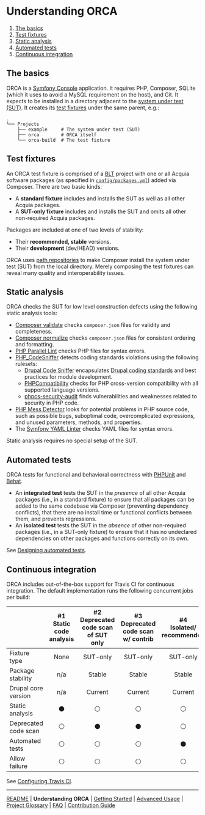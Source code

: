 # Understanding ORCA

1. [The basics](#the-basics)
1. [Test fixtures](#test-fixtures)
1. [Static analysis](#static-analysis)
1. [Automated tests](#automated-tests)
1. [Continuous integration](#continuous-integration)

## The basics

ORCA is a [Symfony Console](https://symfony.com/doc/current/components/console.html) application. It requires PHP, Composer, SQLite (which it uses to avoid a MySQL requirement on the host), and Git. It expects to be installed in a directory adjacent to the [system under test (SUT)](glossary.md#sut). It creates its [test fixtures](glossary.md#test-fixture) under the same parent, e.g.:

 ```
 .
 └── Projects
     ├── example     # The system under test (SUT)
     ├── orca        # ORCA itself
     └── orca-build  # The test fixture
 ```

## Test fixtures

An ORCA test fixture is comprised of a [BLT](glossary.md#blt) project with one or all Acquia software packages (as specified in [`config/packages.yml`](../config/packages.yml)) added via Composer. There are two basic kinds:

* A **standard fixture** includes and installs the SUT as well as all other Acquia packages.
* A **SUT-only fixture** includes and installs the SUT and omits all other non-required Acquia packages.

Packages are included at one of two levels of stability:

* Their **recommended, stable** versions.
* Their **development** (dev/HEAD) versions.

ORCA uses [path repositories](https://getcomposer.org/doc/05-repositories.md#path) to make Composer install the system under test (SUT) from the local directory. Merely composing the test fixtures can reveal many quality and interoperability issues.

## Static analysis

ORCA checks the SUT for low level construction defects using the following static analysis tools:

* [Composer validate](https://getcomposer.org/doc/03-cli.md#validate) checks `composer.json` files for validity and completeness.
* [Composer normalize](https://github.com/localheinz/composer-normalize) checks `composer.json` files for consistent ordering and formatting.
* [PHP Parallel Lint](https://github.com/JakubOnderka/PHP-Parallel-Lint) checks PHP files for syntax errors.
* [PHP_CodeSniffer](https://github.com/squizlabs/PHP_CodeSniffer) detects coding standards violations using the following rulesets:
    * [Drupal Code Sniffer](https://packagist.org/packages/drupal/coder) encapsulates [Drupal coding standards](https://www.drupal.org/coding-standards ) and best practices for module development.
    * [PHPCompatibility](https://github.com/PHPCompatibility/PHPCompatibility) checks for PHP cross-version compatibility with all supported language versions.
    * [phpcs-security-audit](https://packagist.org/packages/pheromone/phpcs-security-audit) finds vulnerabilities and weaknesses related to security in PHP code.
* [PHP Mess Detector](https://phpmd.org/) looks for potential problems in PHP source code, such as possible bugs, suboptimal code, overcomplicated expressions, and unused parameters, methods, and properties.
* The [Symfony YAML Linter](https://symfony.com/doc/current/components/yaml.html) checks YAML files for syntax errors.

Static analysis requires no special setup of the SUT.

## Automated tests

ORCA tests for functional and behavioral correctness with [PHPUnit](glossary.md#phpunit) and [Behat](glossary.md#behat).

* An **integrated test** tests the SUT in the _presence_ of all other Acquia packages (i.e., in a standard fixture) to ensure that all packages can be added to the same codebase via Composer (preventing dependency conflicts), that there are no install time or functional conflicts between them, and prevents regressions.
* An **isolated test** tests the SUT in the _absence_ of other non-required packages (i.e., in a SUT-only fixture) to ensure that it has no undeclared dependencies on other packages and functions correctly on its own.

See [Designing automated tests](getting-started.md#designing-automated-tests).

## Continuous integration

ORCA includes out-of-the-box support for Travis CI for continuous integration. The default implementation runs the following concurrent jobs per build:

<!-- https://www.tablesgenerator.com/markdown_tables -->

|                      | #1<br />Static code<br />analysis | #2<br />Deprecated<br />code scan<br />of SUT only | #3<br />Deprecated<br />code scan<br />w/ contrib | #4<br />Isolated/<br />recommended | #5<br />Integrated/<br />recommended | #6<br /> Integrated/<br />recommended/<br />previous core | #7<br />Isolated/<br />dev | #8<br />Integrated/<br />dev | #9<br />Integrated/<br />dev/next core<br />dev |
|----------------------|:---------------------------------:|:--------------------------------------------------:|:-------------------------------------------------:|:----------------------------------:|:------------------------------------:|:---------------------------------------------------------:|:--------------------------:|:----------------------------:|:-----------------------------------------------:|
| Fixture type         |                None               |                      SUT-only                      |                      SUT-only                     |              SUT-only              |               Standard               |                          Standard                         |          SUT-only          |           Standard           |                     Standard                    |
| Package stability    |                n/a                |                       Stable                       |                       Stable                      |               Stable               |                Stable                |                           Stable                          |             Dev            |              Dev             |                       Dev                       |
| Drupal core version  |                n/a                |                       Current                      |                      Current                      |               Current              |                Current               |                  Previous<br />minor dev                  |           Current          |            Current           |               Next<br />minor dev               |
| Static analysis      |           :black_circle:          |                   :white_circle:                   |                   :white_circle:                  |           :white_circle:           |            :white_circle:            |                       :white_circle:                      |       :white_circle:       |        :white_circle:        |                  :white_circle:                 |
| Deprecated code scan |           :white_circle:          |                   :black_circle:                   |                   :black_circle:                  |           :white_circle:           |            :white_circle:            |                       :white_circle:                      |       :white_circle:       |        :white_circle:        |                  :white_circle:                 |
| Automated tests      |           :white_circle:          |                   :white_circle:                   |                   :white_circle:                  |           :black_circle:           |            :black_circle:            |                       :black_circle:                      |       :black_circle:       |        :black_circle:        |                  :black_circle:                 |
| Allow failure        |           :white_circle:          |                   :white_circle:                   |                   :white_circle:                  |           :white_circle:           |            :white_circle:            |                       :white_circle:                      |       :black_circle:       |        :black_circle:        |                  :black_circle:                 |

See [Configuring Travis CI](getting-started.md#configuring-travis-ci).

---

[README](README.md)
| **Understanding ORCA**
| [Getting Started](getting-started.md)
| [Advanced Usage](advanced-usage.md)
| [Project Glossary](glossary.md)
| [FAQ](faq.md)
| [Contribution Guide](CONTRIBUTING.md)
